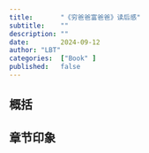 ```yaml
---
title:       "《穷爸爸富爸爸》读后感"
subtitle:    ""
description: ""
date:        2024-09-12
author: "LBT"
categories:  ["Book" ]
published:   false
---
```


## 概括
## 章节印象
### 